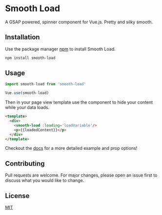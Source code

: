 # Smooth Load

A GSAP powered, spinner component for Vue.js. Pretty and silky smooth.

## Installation

Use the package manager [npm](https://www.npmjs.com/) to install Smooth Load.

```bash
npm install smooth-load
```

## Usage

```javascript
import smooth-load from 'smooth-load'

Vue.use(smooth-load)
```

Then in your page view template use the component to hide your content while your data loads.

```html
<template>
  <div>
    <smooth-load :loading='loadVariable'/>
    <p>{{loadedContent}}</p>
  </div>
</template>
```

Checkout the [docs](https://christophgomez.github.io/smooth-load/components/smooth-load.html) for a more detailed example and prop options!

## Contributing

Pull requests are welcome. For major changes, please open an issue first to discuss what you would like to change.

## License

[MIT](https://choosealicense.com/licenses/mit/)
